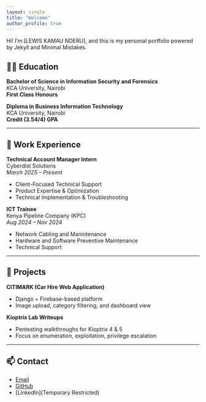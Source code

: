 ```yaml
---
layout: single
title: "Welcome"
author_profile: true
---
```


Hi! I’m [LEWIS KAMAU NDERU], and this is my personal portfolio powered by Jekyll and Minimal Mistakes.

## 👨‍🎓 Education

**Bachelor of Science in Information Security and Forensics**  
KCA University, Nairobi  
**First Class Honours**

**Diploma in Business Information Technology**  
KCA University, Nairobi  
**Credit (3.54/4) GPA**

---

## 💼 Work Experience

**Technical Account Manager Intern**  
Cyberdist Solutions  
*March 2025 – Present*  
- Client-Focused Technical Support  
- Product Expertise & Optimization  
- Technical Implementation & Troubleshooting

**ICT Trainee**  
Kenya Pipeline Company (KPC)  
*Aug 2024 – Nov 2024*  
- Network Cabling and Manintenance  
- Hardware and Software Preventive Maintenance  
- Technical Support

---

## 📂 Projects

**CITIMARK (Car Hire Web Application)**  
- Django + Firebase-based platform   
- Image upload, category filtering, and dashboard view

**Kioptrix Lab Writeups**  
- Pentesting walkthroughs for Kioptrix 4 & 5  
- Focus on enumeration, exploitation, privilege escalation

---

## 📫 Contact

- [Email](kamau2325@yahoo.com)     
- [GitHub](https://github.com/k4m4uk4m4u)   
- [LinkedIn](Temporary Restricted)
